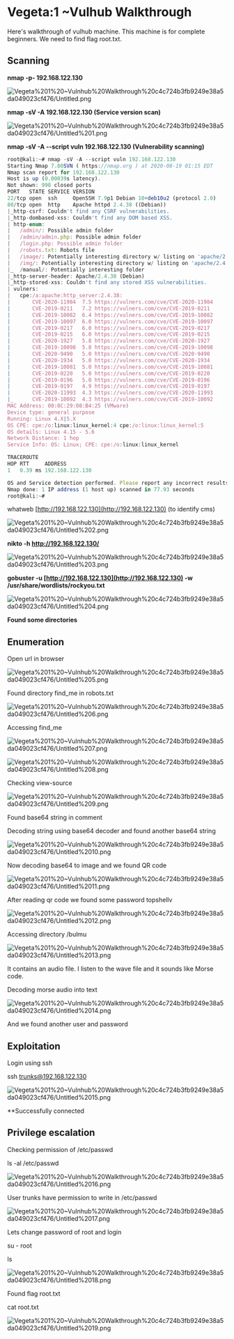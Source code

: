 # Vegeta:1 ~Vulhub Walkthrough

Here's walkthrough of vulhub machine. This machine is for complete beginners. We need to find flag root.txt.

## Scanning

**nmap -p- 192.168.122.130**

![Vegeta%201%20~Vulnhub%20Walkthrough%20c4c724b3fb9249e38a5da049023cf476/Untitled.png](Vegeta%201%20~Vulnhub%20Walkthrough%20c4c724b3fb9249e38a5da049023cf476/Untitled.png)

**nmap -sV -A 192.168.122.130 (Service version scan)**

![Vegeta%201%20~Vulnhub%20Walkthrough%20c4c724b3fb9249e38a5da049023cf476/Untitled%201.png](Vegeta%201%20~Vulnhub%20Walkthrough%20c4c724b3fb9249e38a5da049023cf476/Untitled%201.png)

**nmap -sV -A --script vuln 192.168.122.130 (Vulnerability scanning)**

```jsx
root@kali:~# nmap -sV -A --script vuln 192.168.122.130
Starting Nmap 7.80SVN ( https://nmap.org ) at 2020-08-19 01:15 EDT
Nmap scan report for 192.168.122.130
Host is up (0.00039s latency).
Not shown: 998 closed ports
PORT   STATE SERVICE VERSION
22/tcp open  ssh     OpenSSH 7.9p1 Debian 10+deb10u2 (protocol 2.0)
80/tcp open  http    Apache httpd 2.4.38 ((Debian))
|_http-csrf: Couldn't find any CSRF vulnerabilities.
|_http-dombased-xss: Couldn't find any DOM based XSS.
| http-enum: 
|   /admin/: Possible admin folder
|   /admin/admin.php: Possible admin folder
|   /login.php: Possible admin folder
|   /robots.txt: Robots file
|   /image/: Potentially interesting directory w/ listing on 'apache/2.4.38 (debian)'
|   /img/: Potentially interesting directory w/ listing on 'apache/2.4.38 (debian)'
|_  /manual/: Potentially interesting folder
|_http-server-header: Apache/2.4.38 (Debian)
|_http-stored-xss: Couldn't find any stored XSS vulnerabilities.
| vulners: 
|   cpe:/a:apache:http_server:2.4.38: 
|     	CVE-2020-11984	7.5	https://vulners.com/cve/CVE-2020-11984
|     	CVE-2019-0211	7.2	https://vulners.com/cve/CVE-2019-0211
|     	CVE-2019-10082	6.4	https://vulners.com/cve/CVE-2019-10082
|     	CVE-2019-10097	6.0	https://vulners.com/cve/CVE-2019-10097
|     	CVE-2019-0217	6.0	https://vulners.com/cve/CVE-2019-0217
|     	CVE-2019-0215	6.0	https://vulners.com/cve/CVE-2019-0215
|     	CVE-2020-1927	5.8	https://vulners.com/cve/CVE-2020-1927
|     	CVE-2019-10098	5.8	https://vulners.com/cve/CVE-2019-10098
|     	CVE-2020-9490	5.0	https://vulners.com/cve/CVE-2020-9490
|     	CVE-2020-1934	5.0	https://vulners.com/cve/CVE-2020-1934
|     	CVE-2019-10081	5.0	https://vulners.com/cve/CVE-2019-10081
|     	CVE-2019-0220	5.0	https://vulners.com/cve/CVE-2019-0220
|     	CVE-2019-0196	5.0	https://vulners.com/cve/CVE-2019-0196
|     	CVE-2019-0197	4.9	https://vulners.com/cve/CVE-2019-0197
|     	CVE-2020-11993	4.3	https://vulners.com/cve/CVE-2020-11993
|_    	CVE-2019-10092	4.3	https://vulners.com/cve/CVE-2019-10092
MAC Address: 00:0C:29:08:B4:25 (VMware)
Device type: general purpose
Running: Linux 4.X|5.X
OS CPE: cpe:/o:linux:linux_kernel:4 cpe:/o:linux:linux_kernel:5
OS details: Linux 4.15 - 5.6
Network Distance: 1 hop
Service Info: OS: Linux; CPE: cpe:/o:linux:linux_kernel

TRACEROUTE
HOP RTT     ADDRESS
1   0.39 ms 192.168.122.130

OS and Service detection performed. Please report any incorrect results at https://nmap.org/submit/ .
Nmap done: 1 IP address (1 host up) scanned in 77.93 seconds
root@kali:~#
```

whatweb [http://192.168.122.130](http://192.168.122.130) (to identify cms)

![Vegeta%201%20~Vulnhub%20Walkthrough%20c4c724b3fb9249e38a5da049023cf476/Untitled%202.png](Vegeta%201%20~Vulnhub%20Walkthrough%20c4c724b3fb9249e38a5da049023cf476/Untitled%202.png)

**nikto -h http://192.168.122.130/**

![Vegeta%201%20~Vulnhub%20Walkthrough%20c4c724b3fb9249e38a5da049023cf476/Untitled%203.png](Vegeta%201%20~Vulnhub%20Walkthrough%20c4c724b3fb9249e38a5da049023cf476/Untitled%203.png)

**gobuster -u [http://192.168.122.130](http://192.168.122.130) -w /usr/share/wordlists/rockyou.txt**

![Vegeta%201%20~Vulnhub%20Walkthrough%20c4c724b3fb9249e38a5da049023cf476/Untitled%204.png](Vegeta%201%20~Vulnhub%20Walkthrough%20c4c724b3fb9249e38a5da049023cf476/Untitled%204.png)

**Found some directories**

## Enumeration

Open url in browser

![Vegeta%201%20~Vulnhub%20Walkthrough%20c4c724b3fb9249e38a5da049023cf476/Untitled%205.png](Vegeta%201%20~Vulnhub%20Walkthrough%20c4c724b3fb9249e38a5da049023cf476/Untitled%205.png)

Found directory find_me in robots.txt

![Vegeta%201%20~Vulnhub%20Walkthrough%20c4c724b3fb9249e38a5da049023cf476/Untitled%206.png](Vegeta%201%20~Vulnhub%20Walkthrough%20c4c724b3fb9249e38a5da049023cf476/Untitled%206.png)

Accessing find_me

![Vegeta%201%20~Vulnhub%20Walkthrough%20c4c724b3fb9249e38a5da049023cf476/Untitled%207.png](Vegeta%201%20~Vulnhub%20Walkthrough%20c4c724b3fb9249e38a5da049023cf476/Untitled%207.png)

![Vegeta%201%20~Vulnhub%20Walkthrough%20c4c724b3fb9249e38a5da049023cf476/Untitled%208.png](Vegeta%201%20~Vulnhub%20Walkthrough%20c4c724b3fb9249e38a5da049023cf476/Untitled%208.png)

Checking view-source

![Vegeta%201%20~Vulnhub%20Walkthrough%20c4c724b3fb9249e38a5da049023cf476/Untitled%209.png](Vegeta%201%20~Vulnhub%20Walkthrough%20c4c724b3fb9249e38a5da049023cf476/Untitled%209.png)

Found base64 string in comment

Decoding string using base64 decoder and found another base64 string

![Vegeta%201%20~Vulnhub%20Walkthrough%20c4c724b3fb9249e38a5da049023cf476/Untitled%2010.png](Vegeta%201%20~Vulnhub%20Walkthrough%20c4c724b3fb9249e38a5da049023cf476/Untitled%2010.png)

Now decoding base64 to image and we found QR code

![Vegeta%201%20~Vulnhub%20Walkthrough%20c4c724b3fb9249e38a5da049023cf476/Untitled%2011.png](Vegeta%201%20~Vulnhub%20Walkthrough%20c4c724b3fb9249e38a5da049023cf476/Untitled%2011.png)

After reading qr code we found some password topshellv

![Vegeta%201%20~Vulnhub%20Walkthrough%20c4c724b3fb9249e38a5da049023cf476/Untitled%2012.png](Vegeta%201%20~Vulnhub%20Walkthrough%20c4c724b3fb9249e38a5da049023cf476/Untitled%2012.png)

Accessing directory /bulmu

![Vegeta%201%20~Vulnhub%20Walkthrough%20c4c724b3fb9249e38a5da049023cf476/Untitled%2013.png](Vegeta%201%20~Vulnhub%20Walkthrough%20c4c724b3fb9249e38a5da049023cf476/Untitled%2013.png)

It contains an audio file. I listen to the wave file and it sounds like Morse code.

Decoding morse audio into text

![Vegeta%201%20~Vulnhub%20Walkthrough%20c4c724b3fb9249e38a5da049023cf476/Untitled%2014.png](Vegeta%201%20~Vulnhub%20Walkthrough%20c4c724b3fb9249e38a5da049023cf476/Untitled%2014.png)

And we found another user and password

## Exploitation

Login using ssh

ssh trunks@192.168.122.130

![Vegeta%201%20~Vulnhub%20Walkthrough%20c4c724b3fb9249e38a5da049023cf476/Untitled%2015.png](Vegeta%201%20~Vulnhub%20Walkthrough%20c4c724b3fb9249e38a5da049023cf476/Untitled%2015.png)

**Successfully connected

## Privilege escalation

Checking permission of /etc/passwd

ls -al /etc/passwd

![Vegeta%201%20~Vulnhub%20Walkthrough%20c4c724b3fb9249e38a5da049023cf476/Untitled%2016.png](Vegeta%201%20~Vulnhub%20Walkthrough%20c4c724b3fb9249e38a5da049023cf476/Untitled%2016.png)

User trunks have permission to write in /etc/passwd

![Vegeta%201%20~Vulnhub%20Walkthrough%20c4c724b3fb9249e38a5da049023cf476/Untitled%2017.png](Vegeta%201%20~Vulnhub%20Walkthrough%20c4c724b3fb9249e38a5da049023cf476/Untitled%2017.png)

Lets change password of root and login 

su - root

ls 

![Vegeta%201%20~Vulnhub%20Walkthrough%20c4c724b3fb9249e38a5da049023cf476/Untitled%2018.png](Vegeta%201%20~Vulnhub%20Walkthrough%20c4c724b3fb9249e38a5da049023cf476/Untitled%2018.png)

Found flag root.txt

cat root.txt

![Vegeta%201%20~Vulnhub%20Walkthrough%20c4c724b3fb9249e38a5da049023cf476/Untitled%2019.png](Vegeta%201%20~Vulnhub%20Walkthrough%20c4c724b3fb9249e38a5da049023cf476/Untitled%2019.png)
